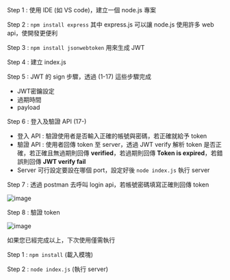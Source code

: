 
Step 1 : 使用 IDE (如 VS code)，建立一個 node.js 專案

Step 2 : `npm install express` 其中 express.js 可以讓 node.js 使用許多 web api，使開發更便利

Step 3 : `npm install jsonwebtoken` 用來生成 JWT

Step 4 : 建立 index.js

Step 5 : JWT 的 sign 步驟，透過 (1-17) 這些步驟完成

* JWT密鑰設定
* 過期時間
* payload

Step 6 : 登入及驗證 API (17-)

* 登入 API : 驗證使用者是否輸入正確的帳號與密碼，若正確就給予 token
* 驗證 API : 使用者回傳 token 至 server，透過 JWT verify 解析 token 是否正確，若正確且無過期則回傳 **verified**，若過期則回傳 **Token is expired**，若錯誤則回傳 **JWT verify fail**
* Server 可行設定要設在哪個 port，設定好後 `node index.js` 執行 server

Step 7 : 透過 postman 去呼叫 login api，若帳號密碼填寫正確則回傳 token

![image](https://github.com/lingling-liao/simple-JWT/assets/17310038/b8bc66d7-9c96-4581-acf7-1914f093a0e1)


Step 8 : 驗證 token

![image](https://github.com/lingling-liao/simple-JWT/assets/17310038/5c07d5b0-9338-4c76-a84f-522ff7a23af6)


如果您已經完成以上，下次使用僅需執行

Step 1 : `npm install` (載入模塊)

Step 2 : `node index.js` (執行 server)

